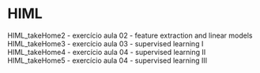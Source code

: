 # HIML

HIML_takeHome2 - exercício aula 02 - feature extraction and linear models <br /> 
HIML_takeHome3 - exercício aula 03 - supervised learning I<br /> 
HIML_takeHome4 - exercício aula 04 - supervised learning II<br />
HIML_takeHome5 - exercício aula 04 - supervised learning III
